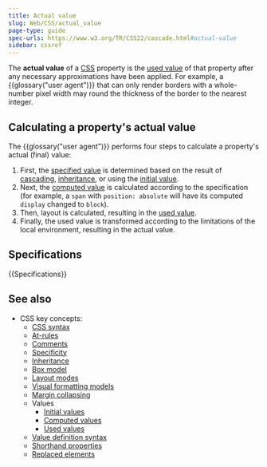 ```yaml
---
title: Actual value
slug: Web/CSS/actual_value
page-type: guide
spec-urls: https://www.w3.org/TR/CSS22/cascade.html#actual-value
sidebar: cssref
---
```



The **actual value** of a [CSS](/en-US/docs/Web/CSS) property is the [used value](/en-US/docs/Web/CSS/used_value) of that property after any necessary approximations have been applied. For example, a {{glossary("user agent")}} that can only render borders with a whole-number pixel width may round the thickness of the border to the nearest integer.

## Calculating a property's actual value

The {{glossary("user agent")}} performs four steps to calculate a property's actual (final) value:

1. First, the [specified value](/en-US/docs/Web/CSS/specified_value) is determined based on the result of [cascading](/en-US/docs/Web/CSS/Cascade), [inheritance](/en-US/docs/Web/CSS/Inheritance), or using the [initial value](/en-US/docs/Web/CSS/initial_value).
2. Next, the [computed value](/en-US/docs/Web/CSS/computed_value) is calculated according to the specification (for example, a `span` with `position: absolute` will have its computed `display` changed to `block`).
3. Then, layout is calculated, resulting in the [used value](/en-US/docs/Web/CSS/used_value).
4. Finally, the used value is transformed according to the limitations of the local environment, resulting in the actual value.

## Specifications

{{Specifications}}

## See also

- CSS key concepts:
  - [CSS syntax](/en-US/docs/Web/CSS/Syntax)
  - [At-rules](/en-US/docs/Web/CSS/At-rule)
  - [Comments](/en-US/docs/Web/CSS/Comments)
  - [Specificity](/en-US/docs/Web/CSS/Specificity)
  - [Inheritance](/en-US/docs/Web/CSS/Inheritance)
  - [Box model](/en-US/docs/Web/CSS/CSS_box_model/Introduction_to_the_CSS_box_model)
  - [Layout modes](/en-US/docs/Web/CSS/Layout_mode)
  - [Visual formatting models](/en-US/docs/Web/CSS/Visual_formatting_model)
  - [Margin collapsing](/en-US/docs/Web/CSS/CSS_box_model/Mastering_margin_collapsing)
  - Values
    - [Initial values](/en-US/docs/Web/CSS/initial_value)
    - [Computed values](/en-US/docs/Web/CSS/computed_value)
    - [Used values](/en-US/docs/Web/CSS/used_value)
  - [Value definition syntax](/en-US/docs/Web/CSS/Value_definition_syntax)
  - [Shorthand properties](/en-US/docs/Web/CSS/Shorthand_properties)
  - [Replaced elements](/en-US/docs/Web/CSS/Replaced_element)
